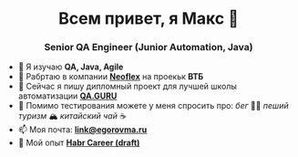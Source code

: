 <h1 align="center">Всем привет, я Макс 👋</h1> 
<h3 align="center">Senior QA Engineer (Junior Automation, Java)</h3>

- 🌱 Я изучаю **QA, Java, Agile**
- 💼 Рабртаю в компании [**Neoflex**](https://www.neoflex.ru/) на проекьк **ВТБ**
- 🔭 Сейчас я пишу дипломный проект для лучшей школы автоматизации [**QA.GURU**](https://qa.guru/)
- 💬 Помимо тестирования можете у меня спросить про: *бег* 🏃‍♂️ *пеший туризм* 🏔️ *китайский чай* ☕ 
- 📫 Моя почта: **<link@egorovma.ru>**
- 📄 Мой опыт [**Habr Career (draft)**](https://career.habr.com/)
